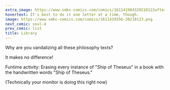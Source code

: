 ```yaml
---
extra_image: https://www.smbc-comics.com/comics/161141984320210123after.png
hovertext: It's best to do it one letter at a time, though.
image: https://www.smbc-comics.com/comics/1611419356-20210123.png
next_comic: soul-4
prev_comic: list
title: Library
---
```


Why are you vandalizing all these philosophy texts?

It makes no difference!

Funtime activity: Erasing every instance of "Ship of Theseus" in a book with the handwritten words "Ship of Theseus."

(Technically your monitor is doing this right now)
